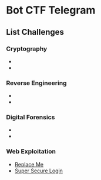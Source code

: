 # Bot CTF Telegram
## List Challenges
### Cryptography
 -
 -
### Reverse Engineering
 -
 -
### Digital Forensics
 -
 -
### Web Exploitation
- [Replace Me](https://challweb1.herokuapp.com/)
- [Super Secure Login](https://challweb2.herokuapp.com/)
